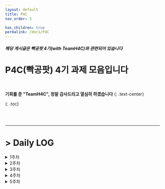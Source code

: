 ```yaml
---
layout: default
title: P4C
nav_order: 3

has_children: true
permalink: /docs/P4C
---
```


##### 해당 게시글은 빡공팟 4기(with TeamH4C)와 관련되어 있습니다

# P4C(빡공팟) 4기 과제 모음입니다
<br>

**기회를 준 "TeamH4C", 정말 감사드리고 열심히 하겠습니다**
{: .text-center}

{: .toc}

<br><br>

-----

# > Daily LOG

<details>
<summary>1주차</summary>
<div markdown="1">
## Day 1. 시작

첫 과제이고 이제 시작이라 의욕이 넘친다.  
다 해냈으면 좋겠다.

<br><br>

## Day 2

하나를 하더라도 최선을 다하자.  
개발을 구상하는 단계도 재밌는 것 같다.

<br><br>

## Day 3

HTML의 첫걸음을 떼기 시작했다.  
다음은 php이다.

<br><br>

## Day 4

php...php...php...?

<br><br>

## Day 5

그간 조금씩 쌓아온 지식들이 도움이 된다.  
느려도 재밌다.

<br><br>

## Day  6

배울수록 빨리 내껄 만들고 싶은 욕구가 든다.  

<br><br>

## Day  7

진행해야할 전체적인 틀이 보인다.  
도착해야할 섬의 윤곽이 보이기 시작한 느낌이다.

</div>
</details>

<details>
<summary>2주차</summary>
<div markdown="1">



## Day 8

개발이라는 것을 시작해보니 알겠다.  
나는 재능이 없다 ㅋㅋ..

<br><br>

## Day 9

못해서 재밌는 건지 이게 재밌는 건지  
뭔가 만들어지는게 재밌긴 하다.

<br><br>

## Day 10

만들면 만들수록 오기가 생긴다.  
만들 수 있겠지..?ㅋㅋ

<br><br>

## Day 11

디자이너는 참 대단한 사람들이구나  

<br><br>

## Day 12

띠용 x3

<br><br>

## Day 13

삽질하는 과정이 있기에 성장할 수 있다고 생각은 한다.  
그러나 의지도 꺽이는 중...

<br><br>

## Day 14

시간이 참 빠르다.  
뭐지?

</div>
</details>

<details>
<summary>3주차</summary>
<div markdown="1">

## Day 15

뇌절 1일차: 얘는 되는데 난 왜 안돼

<br><br>

## Day 16

뇌절 2일차: 진짜 안돼?

<br><br>

## Day 17

뇌절 3일차: 안되는거구나!

<br><br>

## Day 18

실패는 다음 시작의 다른 말

<br><br>

## Day 19

서울 집값이 너무 비싸..

<br><br>

</div>
</details>

<details>
<summary>4주차</summary>
<div markdown="1">

어느새 이걸 쓰고 있었던 걸 까먹어버렸당

웹 해킹에 발걸음을 떼서 신난다

</div>
</details>

<details>
<summary>5주차</summary>
<div markdown="1">

???: 살려줘 여기 잘못들어 온 것 같은데?

서울 자취가 개꿀이긴해~!

</div>
</details>
